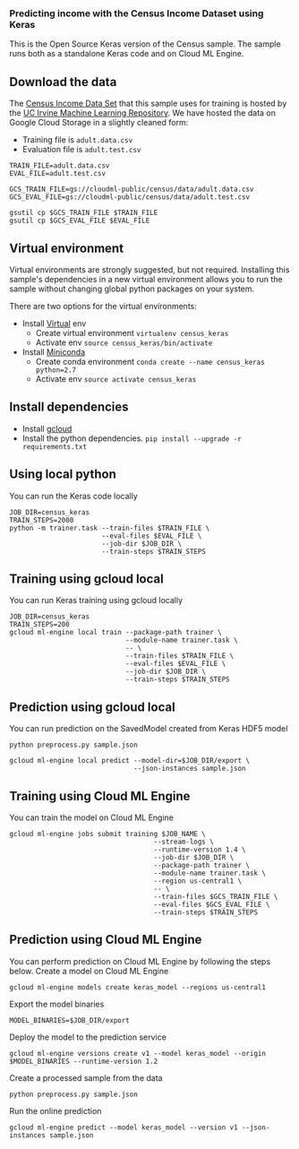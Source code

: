 ### Predicting income with the Census Income Dataset using Keras

This is the Open Source Keras version of the Census sample. The sample runs both as a
standalone Keras code and on Cloud ML Engine.

## Download the data
The [Census Income Data
Set](https://archive.ics.uci.edu/ml/datasets/Census+Income) that this sample
uses for training is hosted by the [UC Irvine Machine Learning
Repository](https://archive.ics.uci.edu/ml/datasets/). We have hosted the data
on Google Cloud Storage in a slightly cleaned form:

 * Training file is `adult.data.csv`
 * Evaluation file is `adult.test.csv`

```
TRAIN_FILE=adult.data.csv
EVAL_FILE=adult.test.csv

GCS_TRAIN_FILE=gs://cloudml-public/census/data/adult.data.csv
GCS_EVAL_FILE=gs://cloudml-public/census/data/adult.test.csv

gsutil cp $GCS_TRAIN_FILE $TRAIN_FILE
gsutil cp $GCS_EVAL_FILE $EVAL_FILE
```

## Virtual environment

Virtual environments are strongly suggested, but not required. Installing this
sample's dependencies in a new virtual environment allows you to run the sample
without changing global python packages on your system.

There are two options for the virtual environments:

 * Install [Virtual](https://virtualenv.pypa.io/en/stable/) env
   * Create virtual environment `virtualenv census_keras`
   * Activate env `source census_keras/bin/activate`
 * Install [Miniconda](https://conda.io/miniconda.html)
   * Create conda environment `conda create --name census_keras python=2.7`
   * Activate env `source activate census_keras`


## Install dependencies

 * Install [gcloud](https://cloud.google.com/sdk/gcloud/)
 * Install the python dependencies. `pip install --upgrade -r requirements.txt`

## Using local python

You can run the Keras code locally

```
JOB_DIR=census_keras
TRAIN_STEPS=2000
python -m trainer.task --train-files $TRAIN_FILE \
                       --eval-files $EVAL_FILE \
                       --job-dir $JOB_DIR \
                       --train-steps $TRAIN_STEPS
```

## Training using gcloud local

You can run Keras training using gcloud locally

```
JOB_DIR=census_keras
TRAIN_STEPS=200
gcloud ml-engine local train --package-path trainer \
                             --module-name trainer.task \
                             -- \
                             --train-files $TRAIN_FILE \
                             --eval-files $EVAL_FILE \
                             --job-dir $JOB_DIR \
                             --train-steps $TRAIN_STEPS
```

## Prediction using gcloud local

You can run prediction on the SavedModel created from Keras HDF5 model

```
python preprocess.py sample.json
```

```
gcloud ml-engine local predict --model-dir=$JOB_DIR/export \
                               --json-instances sample.json
```

## Training using Cloud ML Engine

You can train the model on Cloud ML Engine

```
gcloud ml-engine jobs submit training $JOB_NAME \
                                    --stream-logs \
                                    --runtime-version 1.4 \
                                    --job-dir $JOB_DIR \
                                    --package-path trainer \
                                    --module-name trainer.task \
                                    --region us-central1 \
                                    -- \
                                    --train-files $GCS_TRAIN_FILE \
                                    --eval-files $GCS_EVAL_FILE \
                                    --train-steps $TRAIN_STEPS
```

## Prediction using Cloud ML Engine

You can perform prediction on Cloud ML Engine by following the steps below.
Create a model on Cloud ML Engine

```
gcloud ml-engine models create keras_model --regions us-central1
```

Export the model binaries

```
MODEL_BINARIES=$JOB_DIR/export
```

Deploy the model to the prediction service

```
gcloud ml-engine versions create v1 --model keras_model --origin $MODEL_BINARIES --runtime-version 1.2
```

Create a processed sample from the data

```
python preprocess.py sample.json

```

Run the online prediction

```
gcloud ml-engine predict --model keras_model --version v1 --json-instances sample.json
```
